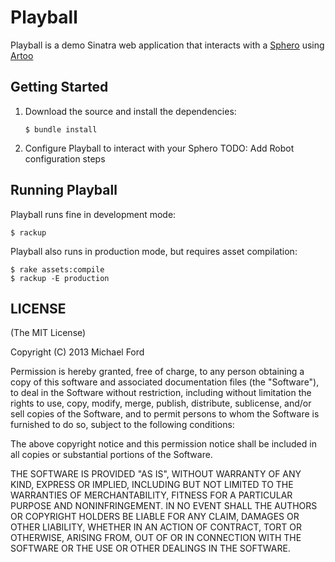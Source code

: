 # Playball

Playball is a demo Sinatra web application that interacts with a [Sphero](http://gosphero.com) using [Artoo](http://artoo.io)

## Getting Started

1. Download the source and install the dependencies:
    ```
    $ bundle install
    ```

2. Configure Playball to interact with your Sphero
    TODO: Add Robot configuration steps

## Running Playball

Playball runs fine in development mode:
```
$ rackup
```

Playball also runs in production mode, but requires asset compilation:
```
$ rake assets:compile
$ rackup -E production
```

## LICENSE

(The MIT License)

Copyright (C) 2013 Michael Ford

Permission is hereby granted, free of charge, to any person obtaining a copy of this software and associated documentation files (the "Software"), to deal in the Software without restriction, including without limitation the rights to use, copy, modify, merge, publish, distribute, sublicense, and/or sell copies of the Software, and to permit persons to whom the Software is furnished to do so, subject to the following conditions:

The above copyright notice and this permission notice shall be included in all copies or substantial portions of the Software.

THE SOFTWARE IS PROVIDED "AS IS", WITHOUT WARRANTY OF ANY KIND, EXPRESS OR IMPLIED, INCLUDING BUT NOT LIMITED TO THE WARRANTIES OF MERCHANTABILITY, FITNESS FOR A PARTICULAR PURPOSE AND NONINFRINGEMENT. IN NO EVENT SHALL THE AUTHORS OR COPYRIGHT HOLDERS BE LIABLE FOR ANY CLAIM, DAMAGES OR OTHER LIABILITY, WHETHER IN AN ACTION OF CONTRACT, TORT OR OTHERWISE, ARISING FROM, OUT OF OR IN CONNECTION WITH THE SOFTWARE OR THE USE OR OTHER DEALINGS IN THE SOFTWARE.